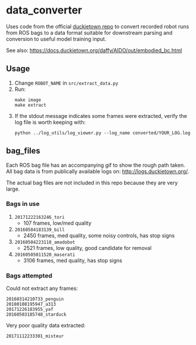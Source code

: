# data_converter

Uses code from the official [duckietown repo](https://github.com/duckietown/challenge-aido_LF-baseline-behavior-cloning/tree/master/duckieSchool/duckieRoad) to convert recorded robot runs from ROS bags to a data format suitable for downstream parsing and conversion to useful model training input.

See also: https://docs.duckietown.org/daffy/AIDO/out/embodied_bc.html

## Usage

1. Change `ROBOT_NAME` in `src/extract_data.py`
1. Run:
    ```
    make image
    make extract
    ```
1. If the stdout message indicates some frames were extracted, verify the log file is worth keeping with:
    ```
    python ../log_utils/log_viewer.py --log_name converted/YOUR_LOG.log
    ```

## bag_files
Each ROS bag file has an accompanying gif to show the rough path taken. All bag data is from publically available logs on: http://logs.duckietown.org/.

The actual bag files are not included in this repo because they are very large.

### Bags in use
1. `20171222163246_tori`
    - 107 frames, low/med quality
1. `20160504183139_bill`
    - 2450 frames, med quality, some noisy controls, has stop signs
1. `20160504223118_amadobot`
    - 2521 frames, low quality, good candidate for removal
1. `20160505011520_maserati`
    - 3106 frames, med quality, has stop signs

### Bags attempted
Could not extract any frames:
```
20160314210733_penguin
20180108195947_a313
20171226183955_yaf
20160503185748_starduck
```

Very poor quality data extracted:
```
20171112233301_misteur
```
